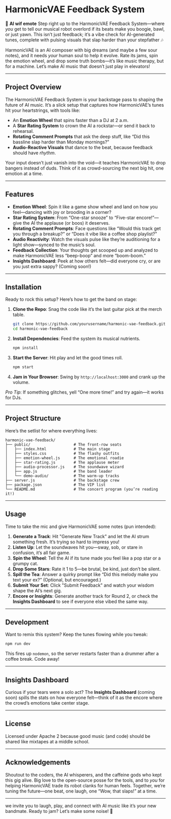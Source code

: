# HarmonicVAE Feedback System

🎵 **AI wif emote** Step right up to the HarmonicVAE Feedback System—where *you* get to tell our musical robot overlord if its beats make you boogie, bawl, or just yawn. This isn’t just feedback; it’s a vibe check for AI-generated tunes, complete with pulsing visuals that slap harder than your stepfather 🎶

HarmonicVAE is an AI composer with big dreams (and maybe a few sour notes), and it needs *your* human soul to help it evolve. Rate its jams, spin the emotion wheel, and drop some truth bombs—it’s like music therapy, but for a machine. Let’s make AI music that doesn’t just play in elevators!

---

## Project Overview

The HarmonicVAE Feedback System is your backstage pass to shaping the future of AI music. It’s a slick setup that captures how HarmonicVAE’s tunes hit your heartstrings, with tools like:

- An **Emotion Wheel** that spins faster than a DJ at 2 a.m.
- A **Star Rating System** to crown the AI a rockstar—or send it back to rehearsal.
- **Rotating Comment Prompts** that ask the deep stuff, like “Did this bassline slap harder than Monday mornings?”
- **Audio-Reactive Visuals** that dance to the beat, because feedback should have *rhythm*.

Your input doesn’t just vanish into the void—it teaches HarmonicVAE to drop bangers instead of duds. Think of it as crowd-sourcing the next big hit, one emotion at a time.

---

## Features

- **Emotion Wheel**: Spin it like a game show wheel and land on how you feel—dancing with joy or brooding in a corner?
- **Star Rating System**: From “One-star snooze” to “Five-star encore!”—give the AI the applause (or boos) it deserves.
- **Rotating Comment Prompts**: Face questions like “Would this track get you through a breakup?” or “Does it vibe like a coffee shop playlist?”
- **Audio Reactivity**: Watch the visuals pulse like they’re auditioning for a light show—synced to the music’s soul.
- **Feedback Collection**: Your thoughts get scooped up and analyzed to make HarmonicVAE less “beep-boop” and more “boom-boom.”
- **Insights Dashboard**: Peek at how others felt—did everyone cry, or are you just extra sappy? (Coming soon!)

---

## Installation

Ready to rock this setup? Here’s how to get the band on stage:

1. **Clone the Repo**: Snag the code like it’s the last guitar pick at the merch table.
   ```bash
   git clone https://github.com/yourusername/harmonic-vae-feedback.git
   cd harmonic-vae-feedback
   ```

2. **Install Dependencies**: Feed the system its musical nutrients.
   ```bash
   npm install
   ```

3. **Start the Server**: Hit play and let the good times roll.
   ```bash
   npm start
   ```

4. **Jam in Your Browser**: Swing by `http://localhost:3000` and crank up the volume.

*Pro Tip*: If something glitches, yell “One more time!” and try again—it works for DJs.

---

## Project Structure

Here’s the setlist for where everything lives:

```
harmonic-vae-feedback/
├── public/                   # The front-row seats
│   ├── index.html            # The main stage
│   ├── styles.css            # The flashy outfits
│   ├── emotion-wheel.js      # The emotional roadie
│   ├── star-rating.js        # The applause meter
│   ├── audio-processor.js    # The soundwave wizard
│   ├── app.js                # The band leader
│   └── demo-audio/           # The warm-up tracks
├── server.js                 # The backstage crew
├── package.json              # The VIP list
└── README.md                 # The concert program (you’re reading it!)
```

---

## Usage

Time to take the mic and give HarmonicVAE some notes (pun intended):

1. **Generate a Track**: Hit "Generate New Track" and let the AI strum something fresh. It’s trying so hard to impress you!
2. **Listen Up**: Let the soundwaves hit you—sway, sob, or stare in confusion, it’s all fair game.
3. **Spin the Wheel**: Tell the AI if its tune made you feel like a pop star or a grumpy cat.
4. **Drop Some Stars**: Rate it 1 to 5—be brutal, be kind, just don’t be silent.
5. **Spill the Tea**: Answer a quirky prompt like “Did this melody make you text your ex?” (Optional, but encouraged.)
6. **Submit Your Set**: Click "Submit Feedback" and watch your wisdom shape the AI’s next gig.
7. **Encore or Insights**: Generate another track for Round 2, or check the **Insights Dashboard** to see if everyone else vibed the same way.

---

## Development

Want to remix this system? Keep the tunes flowing while you tweak:

```bash
npm run dev
```

This fires up `nodemon`, so the server restarts faster than a drummer after a coffee break. Code away!

---

## Insights Dashboard

Curious if your tears were a solo act? The **Insights Dashboard** (coming soon) spills the stats on how everyone felt—think of it as the encore where the crowd’s emotions take center stage.

---

## License

Licensed under Apache 2 because good music (and code) should be shared like mixtapes at a middle school.

---

## Acknowledgements

Shoutout to the coders, the AI whisperers, and the caffeine gods who kept this gig alive. Big love to the open-source posse for the tools, and to *you* for helping HarmonicVAE trade its robot clanks for human feels. Together, we’re tuning the future—one beat, one laugh, one “Wow, that slaps!” at a time.

---

we invite you to laugh, play, and connect with AI music like it’s your new bandmate. Ready to jam? Let’s make some noise! 🎸
